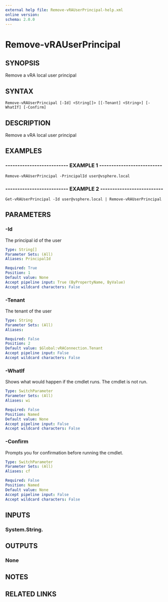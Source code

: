 ```yaml
---
external help file: Remove-vRAUserPrincipal-help.xml
online version: 
schema: 2.0.0
---
```


# Remove-vRAUserPrincipal

## SYNOPSIS
Remove a vRA local user principal

## SYNTAX

```
Remove-vRAUserPrincipal [-Id] <String[]> [[-Tenant] <String>] [-WhatIf] [-Confirm]
```

## DESCRIPTION
Remove a vRA local user principal

## EXAMPLES

### -------------------------- EXAMPLE 1 --------------------------
```
Remove-vRAUserPrincipal -PrincipalId user@vsphere.local
```

### -------------------------- EXAMPLE 2 --------------------------
```
Get-vRAUserPrincipal -Id user@vsphere.local | Remove-vRAUserPrincipal
```

## PARAMETERS

### -Id
The principal id of the user

```yaml
Type: String[]
Parameter Sets: (All)
Aliases: PrincipalId

Required: True
Position: 1
Default value: None
Accept pipeline input: True (ByPropertyName, ByValue)
Accept wildcard characters: False
```

### -Tenant
The tenant of the user

```yaml
Type: String
Parameter Sets: (All)
Aliases: 

Required: False
Position: 2
Default value: $Global:vRAConnection.Tenant
Accept pipeline input: False
Accept wildcard characters: False
```

### -WhatIf
Shows what would happen if the cmdlet runs.
The cmdlet is not run.

```yaml
Type: SwitchParameter
Parameter Sets: (All)
Aliases: wi

Required: False
Position: Named
Default value: None
Accept pipeline input: False
Accept wildcard characters: False
```

### -Confirm
Prompts you for confirmation before running the cmdlet.

```yaml
Type: SwitchParameter
Parameter Sets: (All)
Aliases: cf

Required: False
Position: Named
Default value: None
Accept pipeline input: False
Accept wildcard characters: False
```

## INPUTS

### System.String.

## OUTPUTS

### None

## NOTES

## RELATED LINKS

